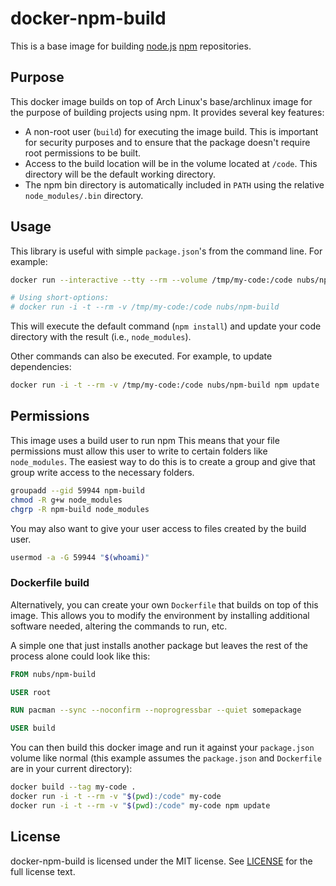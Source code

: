 # docker-npm-build
This is a base image for building [node.js][node.js] [npm][npm] repositories.

## Purpose
This docker image builds on top of Arch Linux's base/archlinux image for the
purpose of building projects using npm.  It provides several key features:

* A non-root user (`build`) for executing the image build.  This is important
  for security purposes and to ensure that the package doesn't require root
  permissions to be built.
* Access to the build location will be in the volume located at `/code`.  This
  directory will be the default working directory.
* The npm bin directory is automatically included in `PATH` using the relative
  `node_modules/.bin` directory.

## Usage
This library is useful with simple `package.json`'s from the command line.
For example:

```bash
docker run --interactive --tty --rm --volume /tmp/my-code:/code nubs/npm-build

# Using short-options:
# docker run -i -t --rm -v /tmp/my-code:/code nubs/npm-build
```

This will execute the default command (`npm install`) and update your code
directory with the result (i.e., `node_modules`).

Other commands can also be executed.  For example, to update dependencies:

```bash
docker run -i -t --rm -v /tmp/my-code:/code nubs/npm-build npm update
```

## Permissions
This image uses a build user to run npm  This means that your file permissions
must allow this user to write to certain folders like `node_modules`.  The
easiest way to do this is to create a group and give that group write access to
the necessary folders.

```bash
groupadd --gid 59944 npm-build
chmod -R g+w node_modules
chgrp -R npm-build node_modules
```

You may also want to give your user access to files created by the build user.

```bash
usermod -a -G 59944 "$(whoami)"
```

### Dockerfile build
Alternatively, you can create your own `Dockerfile` that builds on top of this
image.  This allows you to modify the environment by installing additional
software needed, altering the commands to run, etc.

A simple one that just installs another package but leaves the rest of the
process alone could look like this:

```dockerfile
FROM nubs/npm-build

USER root

RUN pacman --sync --noconfirm --noprogressbar --quiet somepackage

USER build
```

You can then build this docker image and run it against your `package.json`
volume like normal (this example assumes the `package.json` and `Dockerfile` are
in your current directory):

```bash
docker build --tag my-code .
docker run -i -t --rm -v "$(pwd):/code" my-code
docker run -i -t --rm -v "$(pwd):/code" my-code npm update
```

## License
docker-npm-build is licensed under the MIT license.  See [LICENSE] for the full
license text.

[node.js]: http://nodejs.org/
[npm]: https://www.npmjs.org/
[LICENSE]: https://github.com/nubs/docker-npm-build/blob/master/LICENSE
